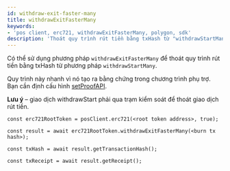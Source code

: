 ```yaml
---
id: withdraw-exit-faster-many
title: withdrawExitFasterMany
keywords:
- 'pos client, erc721, withdrawExitFasterMany, polygon, sdk'
description: 'Thoát quy trình rút tiền bằng txHash từ "withdrawStartMany".'
---
```


Có thể sử dụng phương pháp `withdrawExitFasterMany` để thoát quy trình rút tiền bằng txHash từ phương pháp `withdrawStartMany`.


Quy trình này nhanh vì nó tạo ra bằng chứng trong chương trình phụ trợ. Bạn cần định cấu hình [setProofAPI](/docs/develop/ethereum-polygon/matic-js/set-proof-api).

**Lưu ý** – giao dịch withdrawStart phải qua trạm kiểm soát để thoát giao dịch rút tiền.

```
const erc721RootToken = posClient.erc721(<root token address>, true);

const result = await erc721RootToken.withdrawExitFasterMany(<burn tx hash>);

const txHash = await result.getTransactionHash();

const txReceipt = await result.getReceipt();

```
